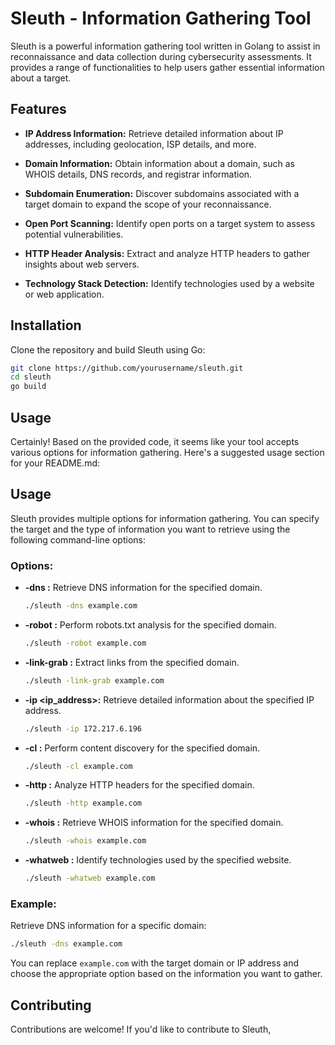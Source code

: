 # Sleuth - Information Gathering Tool

Sleuth is a powerful information gathering tool written in Golang to assist in reconnaissance and data collection during cybersecurity assessments. It provides a range of functionalities to help users gather essential information about a target.

## Features

- **IP Address Information:** Retrieve detailed information about IP addresses, including geolocation, ISP details, and more.

- **Domain Information:** Obtain information about a domain, such as WHOIS details, DNS records, and registrar information.

- **Subdomain Enumeration:** Discover subdomains associated with a target domain to expand the scope of your reconnaissance.

- **Open Port Scanning:** Identify open ports on a target system to assess potential vulnerabilities.

- **HTTP Header Analysis:** Extract and analyze HTTP headers to gather insights about web servers.

- **Technology Stack Detection:** Identify technologies used by a website or web application.

## Installation

Clone the repository and build Sleuth using Go:

```bash
git clone https://github.com/yourusername/sleuth.git
cd sleuth
go build
```
## Usage
Certainly! Based on the provided code, it seems like your tool accepts various options for information gathering. Here's a suggested usage section for your README.md:

## Usage

Sleuth provides multiple options for information gathering. You can specify the target and the type of information you want to retrieve using the following command-line options:

### Options:

- **-dns <domain>:**
  Retrieve DNS information for the specified domain.
  ```bash
  ./sleuth -dns example.com
  ```

- **-robot <domain>:**
  Perform robots.txt analysis for the specified domain.
  ```bash
  ./sleuth -robot example.com
  ```

- **-link-grab <domain>:**
  Extract links from the specified domain.
  ```bash
  ./sleuth -link-grab example.com
  ```

- **-ip <ip_address>:**
  Retrieve detailed information about the specified IP address.
  ```bash
  ./sleuth -ip 172.217.6.196
  ```

- **-cl <domain>:**
  Perform content discovery for the specified domain.
  ```bash
  ./sleuth -cl example.com
  ```

- **-http <domain>:**
  Analyze HTTP headers for the specified domain.
  ```bash
  ./sleuth -http example.com
  ```

- **-whois <domain>:**
  Retrieve WHOIS information for the specified domain.
  ```bash
  ./sleuth -whois example.com
  ```

- **-whatweb <domain>:**
  Identify technologies used by the specified website.
  ```bash
  ./sleuth -whatweb example.com
  ```

### Example:

Retrieve DNS information for a specific domain:

```bash
./sleuth -dns example.com
```
You can replace `example.com` with the target domain or IP address and choose the appropriate option based on the information you want to gather.

## Contributing

Contributions are welcome! If you'd like to contribute to Sleuth,
